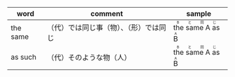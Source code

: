 |word|comment|sample|
|---|---|---|
|the same|（代）では同じ事（物）、（形）では同じ|<ruby>the same A as B<rp>（</rp><rt>Bと同じA</rt><rp>）</rp></ruby>|
|as such|（代）そのような物（人）|<ruby>the same A as B<rp>（</rp><rt>Bと同じA</rt><rp>）</rp></ruby>|

